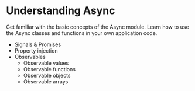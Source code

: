 # Understanding Async
<!-- id: start/async -->
<!-- sort: 01 -->

<!-- ## -->
<!-- type: intro -->
Get familiar with the basic concepts of the Async module. Learn how to use the Async classes and functions in your own application code.

* Signals & Promises
* Property injection
* Observables
    * Observable values
    * Observable functions
    * Observable objects
    * Observable arrays